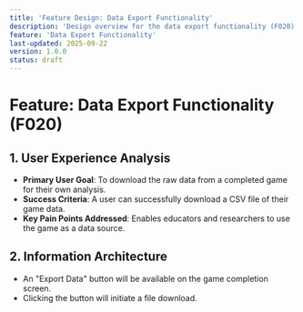 ```yaml
---
title: 'Feature Design: Data Export Functionality'
description: 'Design overview for the data export functionality (F020).'
feature: 'Data Export Functionality'
last-updated: 2025-09-22
version: 1.0.0
status: draft
---
```


# Feature: Data Export Functionality (F020)

## 1. User Experience Analysis

- **Primary User Goal**: To download the raw data from a completed game for their own analysis.
- **Success Criteria**: A user can successfully download a CSV file of their game data.
- **Key Pain Points Addressed**: Enables educators and researchers to use the game as a data source.

## 2. Information Architecture

- An "Export Data" button will be available on the game completion screen.
- Clicking the button will initiate a file download.
